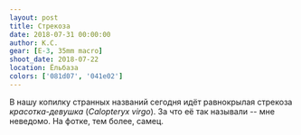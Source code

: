 ```yaml
---
layout: post
title: Стрекоза
date: 2018-07-31 00:00:00
author: К.С.
gear: [E-3, 35mm macro]
shoot_date: 2018-07-22
location: Ёльбаза
colors: ['081d07', '041e02']
---
```

В нашу копилку странных названий сегодня идёт равнокрылая стрекоза _красотка-девушка_ (_Calopteryx virgo_). За что её так называли -- мне неведомо. На фотке, тем более, самец.
